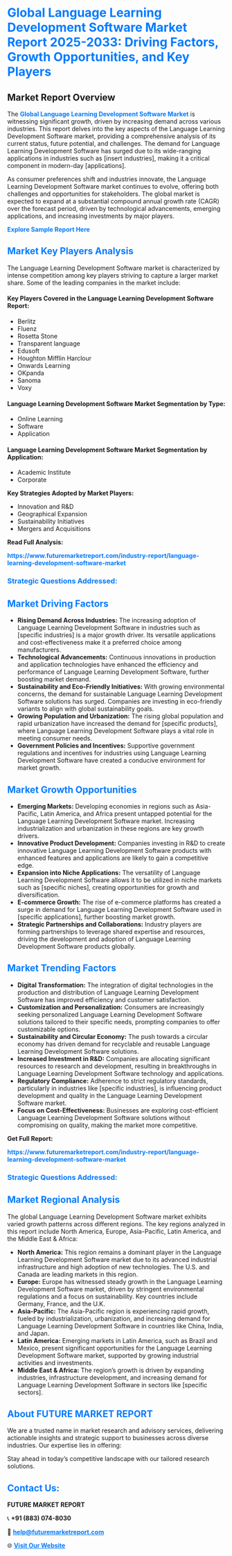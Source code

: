 <h1 style="color: #007BFF;">Global Language Learning Development Software Market Report 2025-2033: Driving Factors, Growth Opportunities, and Key Players</h1>

<section id="overview">
<h2>Market Report Overview</h2>
<p>The <a href="https://www.futuremarketreport.com/industry-report/language-learning-development-software-market" style="color: #007BFF; text-decoration: none;"><strong>Global Language Learning Development Software Market</strong></a> is witnessing significant growth, driven by increasing demand across various industries. This report delves into the key aspects of the Language Learning Development Software market, providing a comprehensive analysis of its current status, future potential, and challenges. The demand for Language Learning Development Software has surged due to its wide-ranging applications in industries such as [insert industries], making it a critical component in modern-day [applications].</p>
<p>As consumer preferences shift and industries innovate, the Language Learning Development Software market continues to evolve, offering both challenges and opportunities for stakeholders. The global market is expected to expand at a substantial compound annual growth rate (CAGR) over the forecast period, driven by technological advancements, emerging applications, and increasing investments by major players.</p>
</section>

<section id="overview">
<p><a href="https://www.futuremarketreport.com/request-sample/reportId=63507" style="color: #007BFF; text-decoration: none;"><strong>Explore Sample Report Here</strong></a></p>
</section>

<section id="key-players">
<h2 style="color: #007BFF;">Market Key Players Analysis</h2>
<p>The Language Learning Development Software market is characterized by intense competition among key players striving to capture a larger market share. Some of the leading companies in the market include:</p>
<h4>Key Players Covered in the Language Learning Development Software Report:</h4>
<ul><li>Berlitz</li><li>Fluenz</li><li>Rosetta Stone</li><li>Transparent language</li><li>Edusoft</li><li>Houghton Mifflin Harclour</li><li>Onwards Learning</li><li>OKpanda</li><li>Sanoma</li><li>Voxy</li></ul>
<h4>Language Learning Development Software Market Segmentation by Type:</h4>
<ul><li>Online Learning</li><li>Software</li><li>Application</li></ul>

<h4>Language Learning Development Software Market Segmentation by Application:</h4>
<ul><li>Academic Institute</li><li>Corporate</li></ul>
<p><strong>Key Strategies Adopted by Market Players:</strong></p>
<ul>
<li>Innovation and R&D</li>
<li>Geographical Expansion</li>
<li>Sustainability Initiatives</li>
<li>Mergers and Acquisitions</li>
</ul>
</section>

<section>
<p><strong>Read Full Analysis: </strong></p><a href="https://www.futuremarketreport.com/industry-report/language-learning-development-software-market" style="color: #007BFF; text-decoration: none;"><strong>https://www.futuremarketreport.com/industry-report/language-learning-development-software-market</strong></a>
<h3 style="color: #007BFF;">Strategic Questions Addressed:</h3>
</section>

<section id="driving-factors">
<h2 style="color: #007BFF;">Market Driving Factors</h2>
<ul>
<li><strong>Rising Demand Across Industries:</strong> The increasing adoption of Language Learning Development Software in industries such as [specific industries] is a major growth driver. Its versatile applications and cost-effectiveness make it a preferred choice among manufacturers.</li>
<li><strong>Technological Advancements:</strong> Continuous innovations in production and application technologies have enhanced the efficiency and performance of Language Learning Development Software, further boosting market demand.</li>
<li><strong>Sustainability and Eco-Friendly Initiatives:</strong> With growing environmental concerns, the demand for sustainable Language Learning Development Software solutions has surged. Companies are investing in eco-friendly variants to align with global sustainability goals.</li>
<li><strong>Growing Population and Urbanization:</strong> The rising global population and rapid urbanization have increased the demand for [specific products], where Language Learning Development Software plays a vital role in meeting consumer needs.</li>
<li><strong>Government Policies and Incentives:</strong> Supportive government regulations and incentives for industries using Language Learning Development Software have created a conducive environment for market growth.</li>
</ul>
</section>

<section id="growth-opportunities">
<h2 style="color: #007BFF;">Market Growth Opportunities</h2>
<ul>
<li><strong>Emerging Markets:</strong> Developing economies in regions such as Asia-Pacific, Latin America, and Africa present untapped potential for the Language Learning Development Software market. Increasing industrialization and urbanization in these regions are key growth drivers.</li>
<li><strong>Innovative Product Development:</strong> Companies investing in R&D to create innovative Language Learning Development Software products with enhanced features and applications are likely to gain a competitive edge.</li>
<li><strong>Expansion into Niche Applications:</strong> The versatility of Language Learning Development Software allows it to be utilized in niche markets such as [specific niches], creating opportunities for growth and diversification.</li>
<li><strong>E-commerce Growth:</strong> The rise of e-commerce platforms has created a surge in demand for Language Learning Development Software used in [specific applications], further boosting market growth.</li>
<li><strong>Strategic Partnerships and Collaborations:</strong> Industry players are forming partnerships to leverage shared expertise and resources, driving the development and adoption of Language Learning Development Software products globally.</li>
</ul>
</section>

<section id="trending-factors">
<h2 style="color: #007BFF;">Market Trending Factors</h2>
<ul>
<li><strong>Digital Transformation:</strong> The integration of digital technologies in the production and distribution of Language Learning Development Software has improved efficiency and customer satisfaction.</li>
<li><strong>Customization and Personalization:</strong> Consumers are increasingly seeking personalized Language Learning Development Software solutions tailored to their specific needs, prompting companies to offer customizable options.</li>
<li><strong>Sustainability and Circular Economy:</strong> The push towards a circular economy has driven demand for recyclable and reusable Language Learning Development Software solutions.</li>
<li><strong>Increased Investment in R&D:</strong> Companies are allocating significant resources to research and development, resulting in breakthroughs in Language Learning Development Software technology and applications.</li>
<li><strong>Regulatory Compliance:</strong> Adherence to strict regulatory standards, particularly in industries like [specific industries], is influencing product development and quality in the Language Learning Development Software market.</li>
<li><strong>Focus on Cost-Effectiveness:</strong> Businesses are exploring cost-efficient Language Learning Development Software solutions without compromising on quality, making the market more competitive.</li>
</ul>
</section>

<section>
<p><strong>Get Full Report: </strong></p><a href="https://www.futuremarketreport.com/industry-report/language-learning-development-software-market" style="color: #007BFF; text-decoration: none;"><strong>https://www.futuremarketreport.com/industry-report/language-learning-development-software-market</strong></a>
<h3 style="color: #007BFF;">Strategic Questions Addressed:</h3>
</section>


<section id="regional-analysis">
<h2 style="color: #007BFF;">Market Regional Analysis</h2>
<p>The global Language Learning Development Software market exhibits varied growth patterns across different regions. The key regions analyzed in this report include North America, Europe, Asia-Pacific, Latin America, and the Middle East & Africa:</p>
<ul>
<li><strong>North America:</strong> This region remains a dominant player in the Language Learning Development Software market due to its advanced industrial infrastructure and high adoption of new technologies. The U.S. and Canada are leading markets in this region.</li>
<li><strong>Europe:</strong> Europe has witnessed steady growth in the Language Learning Development Software market, driven by stringent environmental regulations and a focus on sustainability. Key countries include Germany, France, and the U.K.</li>
<li><strong>Asia-Pacific:</strong> The Asia-Pacific region is experiencing rapid growth, fueled by industrialization, urbanization, and increasing demand for Language Learning Development Software in countries like China, India, and Japan.</li>
<li><strong>Latin America:</strong> Emerging markets in Latin America, such as Brazil and Mexico, present significant opportunities for the Language Learning Development Software market, supported by growing industrial activities and investments.</li>
<li><strong>Middle East & Africa:</strong> The region’s growth is driven by expanding industries, infrastructure development, and increasing demand for Language Learning Development Software in sectors like [specific sectors].</li>
</ul>
</section>

<footer>
<h2 style="color: #007BFF;">About FUTURE MARKET REPORT</h2>
<p>We are a trusted name in market research and advisory services, delivering actionable insights and strategic support to businesses across diverse industries. Our expertise lies in offering:</p>

<p>Stay ahead in today’s competitive landscape with our tailored research solutions.</p>

<h2 style="color: #007BFF;">Contact Us:</h2>
<p><strong>FUTURE MARKET REPORT</strong></p>
<p>📞 <strong>+91 (883) 074-8030</strong></p>
<p>📧 <strong><a href="mailto:help@futuremarketreport.com" style="color: #007BFF;">help@futuremarketreport.com</a></strong></p>
<p>🌐 <strong><a href="https://www.futuremarketreport.com/" style="color: #007BFF;">Visit Our Website</a></strong></p>
</footer>